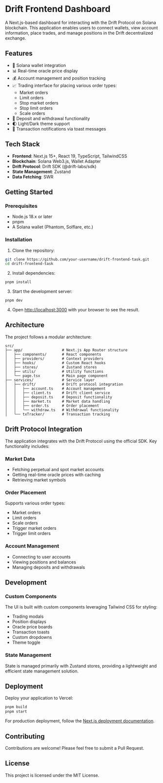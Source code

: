 # Drift Frontend Dashboard

A Next.js-based dashboard for interacting with the Drift Protocol on Solana blockchain. This application enables users to connect wallets, view account information, place trades, and manage positions in the Drift decentralized exchange.

## Features

- 🔐 Solana wallet integration
- 📊 Real-time oracle price display
- 💰 Account management and position tracking
- 📈 Trading interface for placing various order types:
  - Market orders
  - Limit orders
  - Stop market orders
  - Stop limit orders
  - Scale orders
- 🏦 Deposit and withdrawal functionality
- 🌓 Light/Dark theme support
- 🔔 Transaction notifications via toast messages

## Tech Stack

- **Frontend**: Next.js 15+, React 19, TypeScript, TailwindCSS
- **Blockchain**: Solana Web3.js, Wallet Adapter
- **Drift Protocol**: Drift SDK (@drift-labs/sdk)
- **State Management**: Zustand
- **Data Fetching**: SWR

## Getting Started

### Prerequisites

- Node.js 18.x or later
- pnpm
- A Solana wallet (Phantom, Solflare, etc.)

### Installation

1. Clone the repository:

```bash
git clone https://github.com/your-username/drift-frontend-task.git
cd drift-frontend-task
```

2. Install dependencies:

```bash
pnpm install
```

3. Start the development server:

```bash
pnpm dev
```

4. Open [http://localhost:3000](http://localhost:3000) with your browser to see the result.

## Architecture

The project follows a modular architecture:

```
src/
├── app/                  # Next.js App Router structure
│   ├── components/       # React components
│   ├── providers/        # Context providers
│   ├── hooks/            # Custom React hooks
│   ├── stores/           # Zustand stores
│   ├── utils/            # Utility functions
│   └── page.tsx          # Main page component
├── services/             # Service layer
│   ├── drift/            # Drift protocol integration
│   │   ├── account.ts    # Account management
│   │   ├── client.ts     # Drift client service
│   │   ├── deposit.ts    # Deposit functionality
│   │   ├── market.ts     # Market data handling
│   │   ├── order.ts      # Order placement
│   │   └── withdraw.ts   # Withdrawal functionality
│   └── txTracker/        # Transaction tracking
```

## Drift Protocol Integration

The application integrates with the Drift Protocol using the official SDK. Key functionality includes:

### Market Data

- Fetching perpetual and spot market accounts
- Getting real-time oracle prices with caching
- Retrieving market symbols

### Order Placement

Supports various order types:

- Market orders
- Limit orders
- Scale orders
- Trigger market orders
- Trigger limit orders

### Account Management

- Connecting to user accounts
- Viewing positions and balances
- Managing deposits and withdrawals

## Development

### Custom Components

The UI is built with custom components leveraging Tailwind CSS for styling:

- Trading modals
- Position displays
- Oracle price boards
- Transaction toasts
- Custom dropdowns
- Theme toggle

### State Management

State is managed primarily with Zustand stores, providing a lightweight and efficient state management solution.

## Deployment

Deploy your application to Vercel:

```bash
pnpm build
pnpm start
```

For production deployment, follow the [Next.js deployment documentation](https://nextjs.org/docs/app/building-your-application/deploying).

## Contributing

Contributions are welcome! Please feel free to submit a Pull Request.

## License

This project is licensed under the MIT License.

